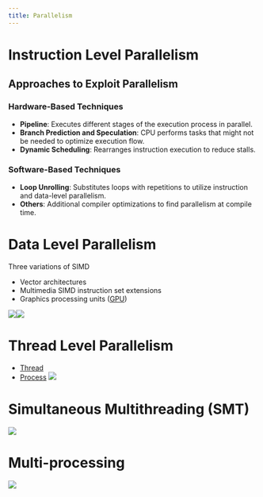 ```yaml
---
title: Parallelism
---
```


# Instruction Level Parallelism
## Approaches to Exploit Parallelism
### Hardware-Based Techniques
-  **Pipeline**: Executes different stages of the execution process in parallel.
-  **Branch Prediction and Speculation**: CPU performs tasks that might not be needed to optimize execution flow.
-  **Dynamic Scheduling**: Rearranges instruction execution to reduce stalls.
### Software-Based Techniques
-  **Loop Unrolling**: Substitutes loops with repetitions to utilize instruction and data-level parallelism.
-  **Others**: Additional compiler optimizations to find parallelism at compile time.
# Data Level Parallelism
Three variations of SIMD
- Vector architectures
- Multimedia SIMD instruction set extensions
- Graphics processing units ([GPU](/computer-architecture-network-technology-and-operating-systems/architecture/gpu))

![](../attachments/cleanshot-2025-01-31-at-1026112x.png)![](../attachments/cleanshot-2025-01-31-at-1026222x.png)
# Thread Level Parallelism
- [Thread](/computer-architecture-network-technology-and-operating-systems/operating-systems/thread)
- [Process](/computer-architecture-network-technology-and-operating-systems/operating-systems/process)
![](../attachments/cleanshot-2025-01-31-at-1026472x.png)
# Simultaneous Multithreading (SMT)
![](../attachments/cleanshot-2025-01-31-at-1027272x.png)

# Multi-processing
![](../attachments/cleanshot-2025-01-31-at-1027542x.png)